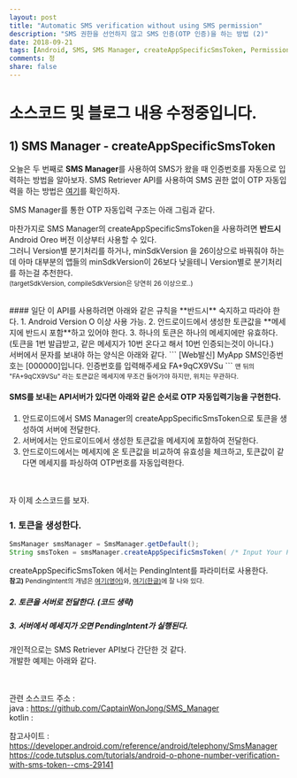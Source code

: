 ```yaml
---
layout: post
title: "Automatic SMS verification without using SMS permission"
description: "SMS 권한을 선언하지 않고 SMS 인증(OTP 인증)을 하는 방법 (2)"
date: 2018-09-21
tags: [Android, SMS, SMS Manager, createAppSpecificSmsToken, Permission]
comments: 정
share: false
---
```


# 소스코드 및 블로그 내용 수정중입니다.

## 1) SMS Manager - createAppSpecificSmsToken

오늘은 두 번째로 **SMS Manager**를 사용하여 SMS가 왔을 때 인증번호를 자동으로 입력하는 방법을 알아보자. 
SMS Retriever API를 사용하여 SMS 권한 없이 OTP 자동입력을 하는 방법은 [여기](https://captainwonjong.github.io/2018-09-10/SMS-Retriever-API/)를 확인하자.
  
SMS Manager를 통한 OTP 자동입력 구조는 아래 그림과 같다.

마찬가지로 SMS Manager의 createAppSpecificSmsToken을 사용하려면 **반드시** Android Oreo 버전 이상부터 사용할 수 있다.  
그러니 Version별 분기처리를 하거나, minSdkVersion 을 26이상으로 바꿔줘야 하는데 아마 대부분의 앱들의 minSdkVersion이 26보다 낮을테니 Version별로 분기처리를 하는걸 추천한다.  
<small>(targetSdkVersion, compileSdkVersion은 당연히 26 이상으로..)</small>  
  
<br>
#### 일단 이 API를 사용하려면 아래와 같은 규칙을 **반드시** 숙지하고 따라야 한다.
1. Android Version O 이상 사용 가능.
2. 안드로이드에서 생성한 토큰값을 **메세지에 반드시 포함**하고 있어야 한다.
3. 하나의 토큰은 하나의 메세지에만 유효하다. (토큰을 1번 발급받고, 같은 메세지가 10번 온다고 해서 10번 인증되는것이 아니다.)

<br>
서버에서 문자를 보내야 하는 양식은 아래와 같다.
```
[Web발신]
MyApp SMS인증번호는 [000000]입니다. 인증번호를 입력해주세요 
FA+9qCX9VSu
```
<small>맨 뒤의 "FA+9qCX9VSu" 라는 토큰값은 메세지에 무조건 들어가야 하지만, 위치는 무관하다.</small>  
<br>



#### SMS를 보내는 API서버가 있다면 아래와 같은 순서로 OTP 자동입력기능을 구현한다.
1. 안드로이드에서 SMS Manager의 createAppSpecificSmsToken으로 토큰을 생성하여 서버에 전달한다.
2. 서버에서는 안드로이드에서 생성한 토큰값을 메세지에 포함하여 전달한다.
3. 안드로이드에서는 메세지에 온 토큰값을 비교하여 유효성을 체크하고, 토큰값이 같다면 메세지를 파싱하여 OTP번호를 자동입력한다.

<br><br>
자 이제 소스코드를 보자. <br>

### 1. 토큰을 생성한다.
```java
SmsManager smsManager = SmsManager.getDefault();
String smsToken = smsManager.createAppSpecificSmsToken( /* Input Your PendingIntent */ ); 
```
createAppSpecificSmsToken 에서는 PendingIntent를 파라미터로 사용한다.  
<small>**참고)** PendingIntent의 개념은 [여기(영어)](https://android.jlelse.eu/intent-vs-pendingintent-8ef2ad5824ed)와, [여기(한글)](http://techlog.gurucat.net/80)에 잘 나와 있다.</small>  

##### 2. 토큰을 서버로 전달한다. (코드 생략)
##### 3. 서버에서 메세지가 오면 PendingIntent가 실행된다.

개인적으로는 SMS Retriever API보다 간단한 것 같다.  
개발한 예제는 아래와 같다.

<br><br>
관련 소스코드 주소 :   
java : <https://github.com/CaptainWonJong/SMS_Manager>  
kotlin : 

참고사이트 :  
<https://developer.android.com/reference/android/telephony/SmsManager>
<https://code.tutsplus.com/tutorials/android-o-phone-number-verification-with-sms-token--cms-29141>

